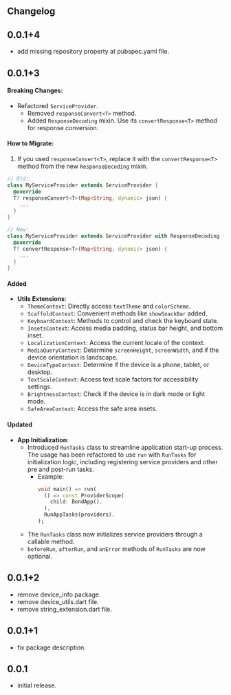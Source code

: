 ## Changelog

## 0.0.1+4

* add missing repository property at pubspec.yaml file.

## 0.0.1+3

#### Breaking Changes:

- Refactored `ServiceProvider`.
    - Removed `responseConvert<T>` method.
    - Added `ResponseDecoding` mixin. Use its `convertResponse<T>` method for response conversion.

#### How to Migrate:

1. If you used `responseConvert<T>`, replace it with the `convertResponse<T>` method from the new `ResponseDecoding`
   mixin.

```dart
// Old:
class MyServiceProvider extends ServiceProvider {
  @override
  T? responseConvert<T>(Map<String, dynamic> json) {
    ...
  }
}

// New:
class MyServiceProvider extends ServiceProvider with ResponseDecoding {
  @override
  T? convertResponse<T>(Map<String, dynamic> json) {
    ...
  }
}
```

#### Added

- **Utils Extensions**:
    - `ThemeContext`: Directly access `textTheme` and `colorScheme`.
    - `ScaffoldContext`: Convenient methods like `showSnackBar` added.
    - `KeyboardContext`: Methods to control and check the keyboard state.
    - `InsetsContext`: Access media padding, status bar height, and bottom inset.
    - `LocalizationContext`: Access the current locale of the context.
    - `MediaQueryContext`: Determine `screenHeight`, `screenWidth`, and if the device orientation is landscape.
    - `DeviceTypeContext`: Determine if the device is a phone, tablet, or desktop.
    - `TextScaleContext`: Access text scale factors for accessibility settings.
    - `BrightnessContext`: Check if the device is in dark mode or light mode.
    - `SafeAreaContext`: Access the safe area insets.

#### Updated

- **App Initialization**:
    - Introduced `RunTasks` class to streamline application start-up process. The usage has been refactored to use `run`
      with `RunTasks` for initialization logic, including registering service providers and other pre and post-run
      tasks.
        - Example:
          ```dart
          void main() => run(
            () => const ProviderScope(
              child: BondApp(),
            ),
            RunAppTasks(providers),
          );
          ```
    - The `RunTasks` class now initializes service providers through a callable method.
    - `beforeRun`, `afterRun`, and `onError` methods of `RunTasks` are now optional.

## 0.0.1+2

* remove device_info package.
* remove device_utils.dart file.
* remove string_extension.dart file.

## 0.0.1+1

* fix package description.

## 0.0.1

* initial release.